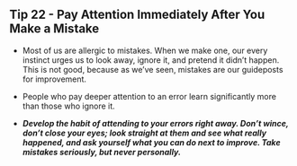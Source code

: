 ## Tip 22 - Pay Attention Immediately After You Make a Mistake

- Most of us are allergic to mistakes. When we make one, our every instinct urges us to look away, ignore it, and pretend it didn’t happen. This is not good, because as we’ve seen, mistakes are our guideposts for improvement.
- People who pay deeper attention to an error learn significantly more than those who ignore it.

- ***Develop the habit of attending to your errors right away. Don’t wince, don’t close your eyes; look straight at them and see what really happened, and ask yourself what you can do next to improve. Take mistakes seriously, but never personally.***
